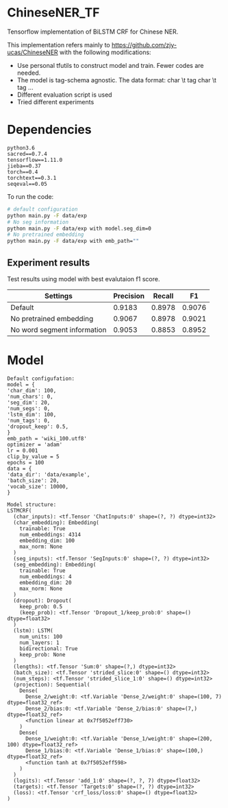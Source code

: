 # ChineseNER_TF
Tensorflow implementation of BiLSTM CRF for Chinese NER.

This implementation refers mainly to https://github.com/zjy-ucas/ChineseNER with the following modifications:

- Use personal tfutils to construct model and train.  Fewer codes are needed. 
- The model is tag-schema agnostic. The data format:
  char \t tag
  char \t tag
  ...
- Different evaluation script is used
- Tried different experiments



# Dependencies

    python3.6
    sacred==0.7.4
    tensorflow==1.11.0
    jieba==0.37
    torch==0.4
    torchtext==0.3.1
    seqeval==0.05
To run the code:

```bash
# default configuration
python main.py -F data/exp
# No seg information
python main.py -F data/exp with model.seg_dim=0
# No pretrained embedding
python main.py -F data/exp with emb_path=""
```



## Experiment results

Test results using model with best evalutaion f1 score.

| Settings                    | Precision | Recall | F1     |
| --------------------------- | --------- | ------ | ------ |
| Default                     | 0.9183    | 0.8978 | 0.9076 |
| No pretrained embedding     | 0.9067    | 0.8978 | 0.9021 |
| No word segment information | 0.9053    | 0.8853 | 0.8952 |



# Model

```
Default configufation:
model = {
'char_dim': 100,
'num_chars': 0,
'seg_dim': 20,
'num_segs': 0,
'lstm_dim': 100,
'num_tags': 0,
'dropout_keep': 0.5,
}
emb_path = 'wiki_100.utf8'
optimizer = 'adam'
lr = 0.001
clip_by_value = 5
epochs = 100
data = {
'data_dir': 'data/example',
'batch_size': 20,
'vocab_size': 10000,
}

Model structure:
LSTMCRF(
  (char_inputs): <tf.Tensor 'ChatInputs:0' shape=(?, ?) dtype=int32>
  (char_embedding): Embedding(
    trainable: True
    num_embeddings: 4314
    embedding_dim: 100
    max_norm: None
  )
  (seg_inputs): <tf.Tensor 'SegInputs:0' shape=(?, ?) dtype=int32>
  (seg_embedding): Embedding(
    trainable: True
    num_embeddings: 4
    embedding_dim: 20
    max_norm: None
  )
  (dropout): Dropout(
    keep_prob: 0.5
    (keep_prob): <tf.Tensor 'Dropout_1/keep_prob:0' shape=() dtype=float32>
  )
  (lstm): LSTM(
    num_units: 100
    num_layers: 1
    bidirectional: True
    keep_prob: None
  )
  (lengths): <tf.Tensor 'Sum:0' shape=(?,) dtype=int32>
  (batch_size): <tf.Tensor 'strided_slice:0' shape=() dtype=int32>
  (num_steps): <tf.Tensor 'strided_slice_1:0' shape=() dtype=int32>
  (projection): Sequential(
    Dense(
      Dense_2/weight:0: <tf.Variable 'Dense_2/weight:0' shape=(100, 7) dtype=float32_ref>
      Dense_2/bias:0: <tf.Variable 'Dense_2/bias:0' shape=(7,) dtype=float32_ref>
      <function linear at 0x7f5052eff730>
    )
    Dense(
      Dense_1/weight:0: <tf.Variable 'Dense_1/weight:0' shape=(200, 100) dtype=float32_ref>
      Dense_1/bias:0: <tf.Variable 'Dense_1/bias:0' shape=(100,) dtype=float32_ref>
      <function tanh at 0x7f5052eff598>
    )
  )
  (logits): <tf.Tensor 'add_1:0' shape=(?, ?, 7) dtype=float32>
  (targets): <tf.Tensor 'Targets:0' shape=(?, ?) dtype=int32>
  (loss): <tf.Tensor 'crf_loss/loss:0' shape=() dtype=float32>
)
```

